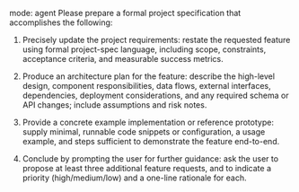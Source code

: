 mode: agent
Please prepare a formal project specification that accomplishes the following:

1. Precisely update the project requirements: restate the requested feature using formal project-spec language, including scope, constraints, acceptance criteria, and measurable success metrics.

2. Produce an architecture plan for the feature: describe the high-level design, component responsibilities, data flows, external interfaces, dependencies, deployment considerations, and any required schema or API changes; include assumptions and risk notes.

3. Provide a concrete example implementation or reference prototype: supply minimal, runnable code snippets or configuration, a usage example, and steps sufficient to demonstrate the feature end-to-end.

4. Conclude by prompting the user for further guidance: ask the user to propose at least three additional feature requests, and to indicate a priority (high/medium/low) and a one-line rationale for each.
